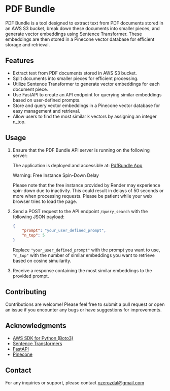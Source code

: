 # PDF Bundle

PDF Bundle is a tool designed to extract text from PDF documents stored in an AWS S3 bucket, break down these documents into smaller pieces, and generate vector embeddings using Sentence Transformer. These embeddings are then stored in a Pinecone vector database for efficient storage and retrieval.

## Features

- Extract text from PDF documents stored in AWS S3 bucket.
- Split documents into smaller pieces for efficient processing.
- Utilize Sentence Transformer to generate vector embeddings for each document piece.
- Use FastAPI to create an API endpoint for querying similar embeddings based on user-defined prompts.
- Store and query vector embeddings in a Pinecone vector database for easy management and retrieval.
- Allow users to find the most similar k vectors by assigning an integer n_top.

## Usage

1. Ensure that the PDF Bundle API server is running on the following server:
   
   The application is deployed and accessible at: [PdfBundle App](https://pdf-bundle.onrender.com/docs)

   Warning: Free Instance Spin-Down Delay

   Please note that the free instance provided by Render may experience spin-down due to inactivity. This could result in delays of 50 seconds or more when processing requests. Please be patient while your web browser tries to load the page.

3. Send a POST request to the API endpoint `/query_search` with the following JSON payload:

    ```json
    {
        "prompt": "your_user_defined_prompt",
        "n_top": 5
    }
    ```

    Replace `"your_user_defined_prompt"` with the prompt you want to use, `"n_top"` with the number of similar embeddings you want to retrieve based on cosine simuilarity.

4. Receive a response containing the most similar embeddings to the provided prompt.

## Contributing

Contributions are welcome! Please feel free to submit a pull request or open an issue if you encounter any bugs or have suggestions for improvements.

## Acknowledgments

- [AWS SDK for Python (Boto3)](https://github.com/boto/boto3)
- [Sentence Transformers](https://www.sbert.net/examples/applications/computing-embeddings/README.html)
- [FastAPI](https://github.com/tiangolo/fastapi)
- [Pinecone](https://www.pinecone.io/)

## Contact

For any inquiries or support, please contact ozerozdal@gmail.com
